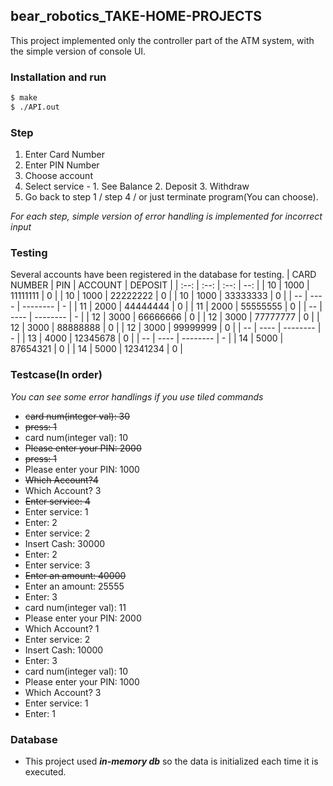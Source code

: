 ## bear_robotics_TAKE-HOME-PROJECTS
This project implemented only the controller part of the ATM system, with the simple version of console UI.

### Installation and run
``` bash
$ make
$ ./API.out
```

### Step
1. Enter Card Number
1. Enter PIN Number
1. Choose account
1. Select service - 1. See Balance 2. Deposit 3. Withdraw
1. Go back to step 1 / step 4 / or just terminate program(You can choose).

*For each step, simple version of error handling is implemented for incorrect input*

### Testing
Several accounts have been registered in the database for testing.
| CARD NUMBER | PIN | ACCOUNT | DEPOSIT |
| :--: | :--: | :--: | --: |
| 10 | 1000 | 11111111 | 0 |
| 10 | 1000 | 22222222 | 0 |
| 10 | 1000 | 33333333 | 0 |
| -- | ---- | -------- | - |
| 11 | 2000 | 44444444 | 0 |
| 11 | 2000 | 55555555 | 0 |
| -- | ---- | -------- | - |
| 12 | 3000 | 66666666 | 0 |
| 12 | 3000 | 77777777 | 0 |
| 12 | 3000 | 88888888 | 0 |
| 12 | 3000 | 99999999 | 0 |
| -- | ---- | -------- | - |
| 13 | 4000 | 12345678 | 0 |
| -- | ---- | -------- | - |
| 14 | 5000 | 87654321 | 0 |
| 14 | 5000 | 12341234 | 0 |

### Testcase(In order)

*You can see some error handlings if you use tiled commands*

- ~~card num(integer val): 30~~
- ~~press: 1~~
- card num(integer val): 10
- ~~Please enter your PIN: 2000~~
- ~~press: 1~~
- Please enter your PIN: 1000
- ~~Which Account?4~~
- Which Account? 3
- ~~Enter service: 4~~
- Enter service: 1
- Enter: 2
- Enter service: 2
- Insert Cash: 30000
- Enter: 2
- Enter service: 3 
- ~~Enter an amount: 40000~~
- Enter an amount: 25555
- Enter: 3
- card num(integer val): 11
- Please enter your PIN: 2000
- Which Account? 1
- Enter service: 2
- Insert Cash: 10000
- Enter: 3
- card num(integer val): 10
- Please enter your PIN: 1000
- Which Account? 3
- Enter service: 1
- Enter: 1

### Database
- This project used ***in-memory db*** so the data is initialized each time it is executed.
